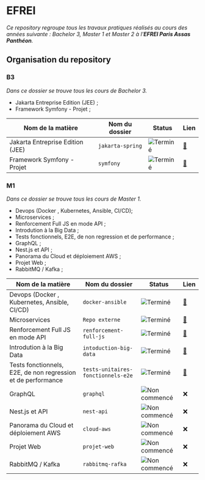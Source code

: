 
# EFREI

_Ce repository regroupe tous les travaux pratiques réalisés au cours des années suivante : Bachelor 3, Master 1 et Master 2 à l'__EFREI Paris Assas Panthéon__._

## Organisation du repository

### B3

_Dans ce dossier se trouve tous les cours de Bachelor 3._


- Jakarta Entreprise Edition (JEE)  ;
- Framework Symfony - Projet ;


| Nom de la matière    | Nom du dossier | Status | Lien |
|----------------------|-----------------|-------|------|
| Jakarta Entreprise Edition (JEE)  | `jakarta-spring`            | ![Terminé](https://img.shields.io/badge/Terminé-brightgreen)  | [🔗](https://github.com/armanceau/EFREI/tree/main/B3/jakarta-spring) |
| Framework Symfony - Projet  | `symfony`            | ![Terminé](https://img.shields.io/badge/Terminé-brightgreen)  | [🔗](https://github.com/armanceau/EFREI/tree/main/B3/symfony) |

### M1


_Dans ce dossier se trouve tous les cours de Master 1._


- Devops (Docker , Kubernetes, Ansible, CI/CD);
- Microservices ;
- Renforcement Full JS en mode API ;
- Introdution à la Big Data ;
- Tests fonctionnels, E2E, de non regression et de performance ;
- GraphQL ;
- Nest.js et API ;
- Panorama du Cloud et déploiement AWS ;
- Projet Web ;
- RabbitMQ / Kafka ;

| Nom de la matière | Nom du dossier | Status | Lien |
|-------------------|----------------|--------|------|
| Devops (Docker , Kubernetes, Ansible, CI/CD) | `docker-ansible`            | ![Terminé](https://img.shields.io/badge/Terminé-brightgreen)  | [🔗](https://github.com/armanceau/EFREI/tree/main/M1/docker-ansible) |
| Microservices  | `Repo externe`            | ![Terminé](https://img.shields.io/badge/Terminé-brightgreen)  | [🔗](https://github.com/micro-service-efrei) |
| Renforcement Full JS en mode API  | `renforcement-full-js`            | ![Terminé](https://img.shields.io/badge/Terminé-brightgreen)  | [🔗](https://github.com/armanceau/EFREI/tree/main/M1/renforcement-full-js) |
| Introdution à la Big Data  | `intoduction-big-data`            | ![Terminé](https://img.shields.io/badge/Terminé-brightgreen)  | [🔗](https://github.com/armanceau/EFREI/tree/main/M1/introduction-big-data) |
| Tests fonctionnels, E2E, de non regression et de performance  | `tests-unitaires-fonctionnels-e2e`            | ![Terminé](https://img.shields.io/badge/Terminé-brightgreen)  | [🔗](https://github.com/armanceau/EFREI/tree/main/M1/tests-unitaires-fonctionnels-e2e) |
| GraphQL  | `graphql`            | ![Non commencé](https://img.shields.io/badge/Non%20commencé-red)  | ❌ |
| Nest.js et API  | `nest-api`            | ![Non commencé](https://img.shields.io/badge/En%20cours-FF6600)  | ❌ |
| Panorama du Cloud et déploiement AWS  | `cloud-aws`            | ![Non commencé](https://img.shields.io/badge/Non%20commencé-red)  | ❌ |
| Projet Web  | `projet-web`            | ![Non commencé](https://img.shields.io/badge/Non%20commencé-red)  | ❌ |
| RabbitMQ / Kafka  | `rabbitmq-rafka`            | ![Non commencé](https://img.shields.io/badge/Non%20commencé-red)  | ❌ |
